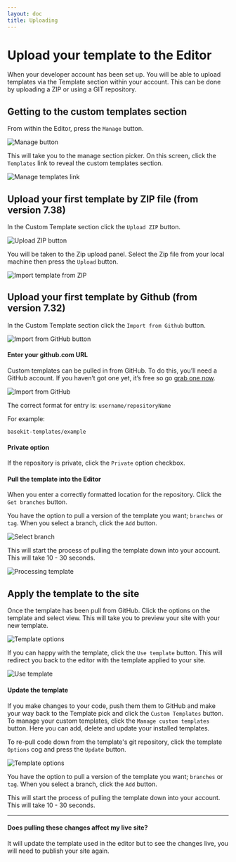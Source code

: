 ```yaml
---
layout: doc
title: Uploading
---
```


# Upload your template to the Editor

When your developer account has been set up. You will be able to upload templates via the Template section within your account. This can be done by uploading a ZIP or using a GIT repository.

## Getting to the custom templates section

From within the Editor, press the ```Manage``` button.

![Manage button](/assets/content/editor-manage.png)

This will take you to the manage section picker. On this screen, click the ```Templates``` link to reveal the custom templates section.

![Manage templates link](/assets/content/manage-templates-link.png)

## Upload your first template by ZIP file (from version 7.38)

In the Custom Template section click the ```Upload ZIP``` button.

![Upload ZIP button](/assets/content/add-templates-3a.png)

You will be taken to the Zip upload panel. Select the Zip file from your local machine then press the ```Upload``` button.

![Import template from ZIP](/assets/content/template-zip-upload.png)

## Upload your first template by Github (from version 7.32)

In the Custom Template section click the ```Import from Github``` button.

![Import from GitHub button](/assets/content/add-templates-3b.png)

#### Enter your github.com URL

Custom templates can be pulled in from GitHub. To do this, you’ll need a GitHub account. If you haven’t got one yet, it’s free so go [grab one now](http://github.com/signup).

![Import from GitHub](/assets/content/add-templates-4.png)

The correct format for entry is: ```username/repositoryName```

For example:

```
basekit-templates/example
```

#### Private option

If the repository is private, click the ```Private``` option checkbox.

#### Pull the template into the Editor

When you enter a correctly formatted location for the repository. Click the ```Get branches``` button.

You have the option to pull a version of the template you want; ```branches``` or ```tag```. When you select a branch, click the ```Add``` button.

![Select branch](/assets/content/add-templates-5.png)

This will start the process of pulling the template down into your account. This will take 10 - 30 seconds.

![Processing template](/assets/content/add-templates-6.png)

## Apply the template to the site

Once the template has been pull from GitHub. Click the options on the template and select view. This will take you to preview your site with your new template.

![Template options](/assets/content/add-templates-7.png)

If you can happy with the template, click the ```Use template``` button. This will redirect you back to the editor with the template applied to your site.

![Use template](/assets/content/add-templates-8.png)

#### Update the template

If you make changes to your code, push them them to GitHub and make your way back to the Template pick and click the ```Custom Templates``` button. To manage your custom templates, click the ```Manage custom templates``` button. Here you can add, delete and update your installed templates.

To re-pull code down from the template's git repository, click the template ```Options``` cog and press the ```Update``` button.

![Template options](/assets/content/add-templates-7.png)

You have the option to pull a version of the template you want; ```branches``` or ```tag```. When you select a branch, click the ```Add``` button.

This will start the process of pulling the template down into your account. This will take 10 - 30 seconds.

---

#### Does pulling these changes affect my live site?

It will update the template used in the editor but to see the changes live, you will need to publish your site again.

